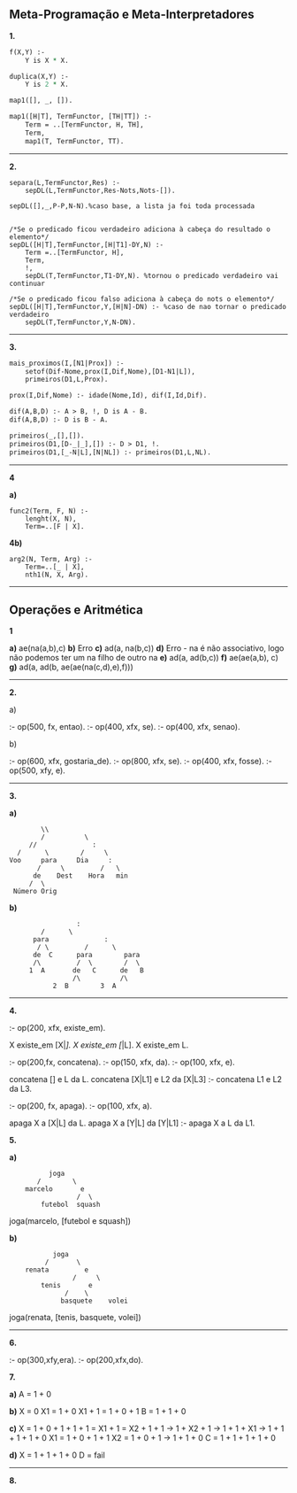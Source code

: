 ## Meta-Programação e Meta-Interpretadores

**1.**

```pl
f(X,Y) :-
	Y is X * X.

duplica(X,Y) :-
	Y is 2 * X.

map1([], _, []).

map1([H|T], TermFunctor, [TH|TT]) :-
 	Term = ..[TermFunctor, H, TH],
	Term,
	map1(T, TermFunctor, TT).
```

----

**2.**

```
separa(L,TermFunctor,Res) :- 
    sepDL(L,TermFunctor,Res-Nots,Nots-[]).

sepDL([],_,P-P,N-N).%caso base, a lista ja foi toda processada


/*Se o predicado ficou verdadeiro adiciona à cabeça do resultado o elemento*/
sepDL([H|T],TermFunctor,[H|T1]-DY,N) :- 
    Term =..[TermFunctor, H],
    Term,
    !, 
    sepDL(T,TermFunctor,T1-DY,N). %tornou o predicado verdadeiro vai continuar   

/*Se o predicado ficou falso adiciona à cabeça do nots o elemento*/
sepDL([H|T],TermFunctor,Y,[H|N]-DN) :- %caso de nao tornar o predicado verdadeiro  
    sepDL(T,TermFunctor,Y,N-DN). 
```

----

**3.**

```pl
mais_proximos(I,[N1|Prox]) :-
	setof(Dif-Nome,prox(I,Dif,Nome),[D1-N1|L]),
	primeiros(D1,L,Prox).

prox(I,Dif,Nome) :- idade(Nome,Id), dif(I,Id,Dif).

dif(A,B,D) :- A > B, !, D is A - B.
dif(A,B,D) :- D is B - A.

primeiros(_,[],[]).
primeiros(D1,[D-_|_],[]) :- D > D1, !.
primeiros(D1,[_-N|L],[N|NL]) :- primeiros(D1,L,NL).
```
 
----

**4**

**a)**

```
func2(Term, F, N) :-
	lenght(X, N),
	Term=..[F | X].
```

**4b)**

```
arg2(N, Term, Arg) :-
	Term=..[_ | X],
	nth1(N, X, Arg).
```

----

## Operações e Aritmética

**1**

**a)** ae(na(a,b),c)
**b)** Erro
**c)** ad(a, na(b,c))
**d)** Erro - na é não associativo, logo não podemos ter um na filho de outro na
**e)** ad(a, ad(b,c))
**f)** ae(ae(a,b), c)
**g)** ad(a, ad(b, ae(ae(na(c,d),e),f)))

----

**2.**

a)

:- op(500, fx, entao).
:- op(400, xfx, se).
:- op(400, xfx, senao).

b)

:- op(600, xfx, gostaria_de).
:- op(800, xfx, se).
:- op(400, xfx, fosse).
:- op(500, xfy, e).

----

**3.**

**a)**

```
 	    \\
        /          \
     //              :
  /      \        /     \
Voo     para     Dia     :
       /     \         /   \
      de    Dest    Hora   min
     /  \
 Número Orig
```

**b)**

```
	             :
		/	   \
	  para	            :
       / \ 	       /	  \
      de  C      para        para
      /\         /  \        /  \
     1  A       de   C      de   B
	            /\          /\
		   2  B        3  A
```

----

**4.**

:- op(200, xfx, existe_em).

X existe_em [X|_].
X existe_em [_|L].
X existe_em L.

:- op(200,fx, concatena).
:- op(150, xfx, da).
:- op(100, xfx, e).

concatena [] e L da L.
concatena [X|L1] e L2 da [X|L3] :-
concatena L1 e L2 da L3.

:- op(200, fx, apaga).
:- op(100, xfx, a).

apaga X a [X|L] da L.
apaga X a [Y|L] da [Y|L1] :-
apaga X a L da L1.

**5.**

**a)**

```
	      joga
	   /	    \
	marcelo       e
	             /  \
		futebol  squash
```

joga(marcelo, [futebol e squash])

**b)**

```
	       joga
	     /	     \
	renata         e
	            /     \
		tenis       e
			  /    \
	         basquete    volei
```

joga(renata, [tenis, basquete, volei])

----

**6.**

:- op(300,xfy,era).
:- op(200,xfx,do).

**7.**

**a)** A = 1 + 0

**b)** X = 0
	   X1 = 1 + 0
	   X1 + 1 = 1 + 0 + 1
	   B = 1 + 1 + 0

**c)** X = 1 + 0 + 1 + 1 + 1 = X1 + 1 = X2 + 1 + 1 -> 1 + X2 + 1 -> 1 + 1 + X1 -> 1 + 1 + 1 + 1 + 0
	   X1 = 1 + 0 + 1 + 1
	   X2 = 1 + 0 + 1 -> 1 + 1 + 0
	   C = 1 + 1 + 1 + 1 + 0

**d)** X = 1 + 1 + 1 + 0
	   D = fail

----

**8.**
